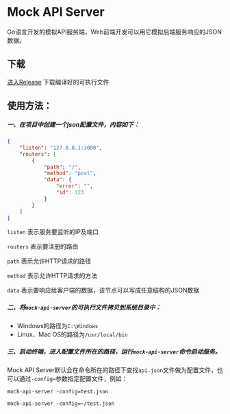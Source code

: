 # Mock API Server
Go语言开发的模拟API服务端，Web前端开发可以用它模拟后端服务响应的JSON数据。

## 下载
[进入Release](https://github.com/dxvgef/mock-api-server/releases) 下载编译好的可执行文件

## 使用方法：
##### 一、在项目中创建一个json配置文件，内容如下：
```JSON
{
    "listen": "127.0.0.1:3000",
    "routers": [
        {
            "path": "/",
            "method": "post",
            "data": {
                "error": "",
                "id": 123
            }
        }
    ]
}
```
`listen` 表示服务要监听的IP及端口

`routers` 表示要注册的路由

`path` 表示允许HTTP请求的路径

`method` 表示允许HTTP请求的方法

`data` 表示要响应给客户端的数据，该节点可以写成任意结构的JSON数据

##### 二、将`mock-api-server`的可执行文件拷贝到系统目录中：
- Windows的路径为`C:\Windows`
- Linux、Mac OS的路径为`/usr/local/bin`

##### 三、启动终端，进入配置文件所在的路径，运行`mock-api-server`命令启动服务。

Mock API Server默认会在命令所在的路径下查找`api.json`文件做为配置文件，也可以通过`-config=`参数指定配置文件，例如：

`mock-api-server -config=test.json`

`mock-api-server -config=~/test.json`